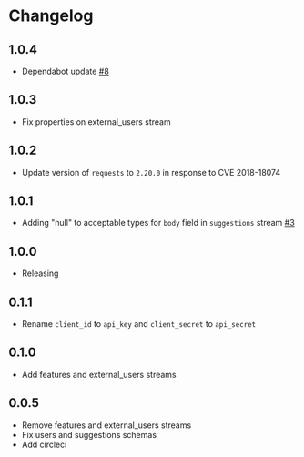 # Changelog

## 1.0.4
  * Dependabot update [#8](https://github.com/singer-io/tap-uservoice/pull/8)

## 1.0.3
  * Fix properties on external_users stream

## 1.0.2
  * Update version of `requests` to `2.20.0` in response to CVE 2018-18074

## 1.0.1
  * Adding "null" to acceptable types for `body` field in `suggestions` stream [#3](https://github.com/singer-io/tap-uservoice/pull/3)

## 1.0.0
  * Releasing

## 0.1.1
  * Rename `client_id` to `api_key` and `client_secret` to `api_secret`

## 0.1.0
  * Add features and external_users streams

## 0.0.5
  * Remove features and external_users streams
  * Fix users and suggestions schemas
  * Add circleci
